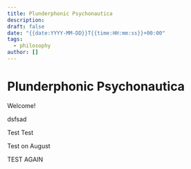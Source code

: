 ```yaml
---
title: Plunderphonic Psychonautica
description: 
draft: false
date: "{{date:YYYY-MM-DD}}T{{time:HH:mm:ss}}+00:00"
tags:
  - philosophy
author: []
---
```


# Plunderphonic Psychonautica

Welcome!


dsfsad

Test
Test


Test on August 


TEST AGAIN